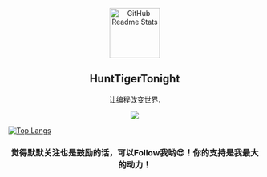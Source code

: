 







<p align="center">
 <img width="100px" src="https://res.cloudinary.com/anuraghazra/image/upload/v1594908242/logo_ccswme.svg" align="center" alt="GitHub Readme Stats" />
 <h2 align="center">HuntTigerTonight</h2>
  <p align="center">让编程改变世界.</p>
</p>

<p align="center">
 <a href="https://github.com/zhanghaifei1997">
  <img src="https://github-readme-stats.vercel.app/api?username=zhanghaifei1997&show_icons=true&theme=radical"/>
 </a>
</p>
<p align="center">
 <a href="https://github.com/zhanghaifei1997">

  [![Top Langs](https://github-readme-stats.vercel.app/api/top-langs/?username=zhanghaifei1997)](https://github.com/zhanghaifei1997/github-readme-stats)
 </a>
</p>




<p>
 <h3 align="center">觉得默默关注也是鼓励的话，可以Follow我哟😎！你的支持是我最大的动力！</h3>
</p>

<p>
    <br />
    <br />
    <br />
    <br />
    <br />
    <br />
    <br />
    <br />
    <br />
    <br />
</p>

<!--
### Hi there 👋
**zhanghaifei1997/zhanghaifei1997** is a ✨ _special_ ✨ repository because its `README.md` (this file) appears on your GitHub profile.

Here are some ideas to get you started:

- 🔭 I’m currently working on ...
- 🌱 I’m currently learning ...
- 👯 I’m looking to collaborate on ...
- 🤔 I’m looking for help with ...
- 💬 Ask me about ...
- 📫 How to reach me: ...
- 😄 Pronouns: ...
- ⚡ Fun fact: ...
-->
